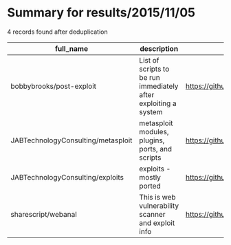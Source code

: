 
# Summary for results/2015/11/05
    
4 records found after deduplication

| full_name | description | html_url | matched_list | matched_count | pushed_at | size | stargazers_count | language | forks_count | vul_ids |
|------------------------------------|-----------------------------------------------------------------|-------------------------------------------------------|----------------------------------|-----------------|---------------------------|--------|--------------------|------------|---------------|-----------|
| bobbybrooks/post-exploit | List of scripts to be run immediately after exploiting a system | https://github.com/bobbybrooks/post-exploit | ['exploit'] | 1 | 2015-11-05 03:52:22+00:00 | 196 | 0 | Shell | 0 | [] |
| JABTechnologyConsulting/metasploit | metasploit modules, plugins, ports, and scripts | https://github.com/JABTechnologyConsulting/metasploit | ['metasploit module OR payload'] | 1 | 2015-11-05 05:14:22+00:00 | 120 | 1 | nan | 0 | [] |
| JABTechnologyConsulting/exploits | exploits - mostly ported | https://github.com/JABTechnologyConsulting/exploits | ['exploit'] | 1 | 2015-11-05 05:16:37+00:00 | 120 | 0 | | 0 | [] |
| sharescript/webanal | This is web vulnerability scanner and exploit info | https://github.com/sharescript/webanal | ['exploit'] | 1 | 2015-11-05 05:35:06+00:00 | 120 | 0 | | 0 | [] |
